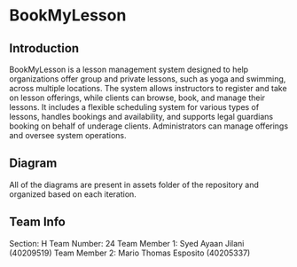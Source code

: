 # BookMyLesson

## Introduction
BookMyLesson is a lesson management system designed to help organizations offer group and private lessons, such as yoga and swimming, across multiple locations. The system allows instructors to register and take on lesson offerings, while clients can browse, book, and manage their lessons. It includes a flexible scheduling system for various types of lessons, handles bookings and availability, and supports legal guardians booking on behalf of underage clients. Administrators can manage offerings and oversee system operations.

## Diagram
All of the diagrams are present in assets folder of the repository and organized based on each iteration.

## Team Info
Section: H
Team Number: 24
Team Member 1: Syed Ayaan Jilani (40209519)
Team Member 2: Mario Thomas Esposito (40205337)
